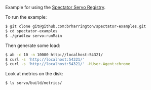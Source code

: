 
Example for using the [Spectator Servo Registry](https://github.com/Netflix/spectator/wiki/Servo-Registry).

To run the example:

```bash
$ git clone git@github.com:brharrington/spectator-examples.git
$ cd spectator-examples
$ ./gradlew servo:runMain
```

Then generate some load:

```bash
$ ab -c 10 -n 10000 http://localhost:54321/
$ curl -s 'http://localhost:54321/'
$ curl -s 'http://localhost:54321/' -HUser-Agent:chrome
```

Look at metrics on the disk:

```bash
$ ls servo/build/metrics/
```
